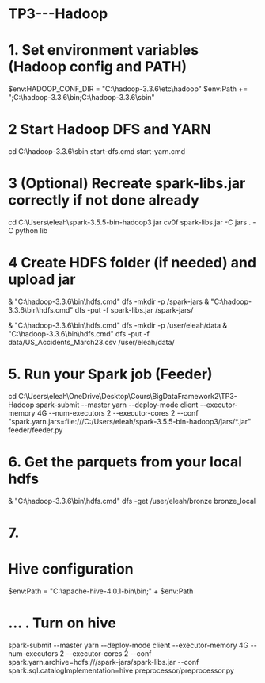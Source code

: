 # TP3---Hadoop

# 1. Set environment variables (Hadoop config and PATH)
$env:HADOOP_CONF_DIR = "C:\hadoop-3.3.6\etc\hadoop"
$env:Path += ";C:\hadoop-3.3.6\bin;C:\hadoop-3.3.6\sbin"

# 2 Start Hadoop DFS and YARN
cd C:\hadoop-3.3.6\sbin
start-dfs.cmd
start-yarn.cmd

# 3 (Optional) Recreate spark-libs.jar correctly if not done already
cd C:\Users\eleah\spark-3.5.5-bin-hadoop3
jar cv0f spark-libs.jar -C jars . -C python lib


# 4 Create HDFS folder (if needed) and upload jar
& "C:\hadoop-3.3.6\bin\hdfs.cmd" dfs -mkdir -p /spark-jars
& "C:\hadoop-3.3.6\bin\hdfs.cmd" dfs -put -f spark-libs.jar /spark-jars/

& "C:\hadoop-3.3.6\bin\hdfs.cmd" dfs -mkdir -p /user/eleah/data
& "C:\hadoop-3.3.6\bin\hdfs.cmd" dfs -put -f data/US_Accidents_March23.csv /user/eleah/data/


# 5. Run your Spark job (Feeder)
cd C:\Users\eleah\OneDrive\Desktop\Cours\BigDataFramework2\TP3-Hadoop
spark-submit --master yarn --deploy-mode client --executor-memory 4G --num-executors 2 --executor-cores 2 --conf "spark.yarn.jars=file:///C:/Users/eleah/spark-3.5.5-bin-hadoop3/jars/*.jar" feeder/feeder.py


# 6. Get the parquets from your local hdfs
& "C:\hadoop-3.3.6\bin\hdfs.cmd" dfs -get /user/eleah/bronze bronze_local


# 7. 

# Hive configuration
$env:Path = "C:\apache-hive-4.0.1-bin\bin;" + $env:Path

# … . Turn on hive
spark-submit  --master yarn --deploy-mode client --executor-memory 4G --num-executors 2 --executor-cores 2 --conf spark.yarn.archive=hdfs:///spark-jars/spark-libs.jar --conf spark.sql.catalogImplementation=hive preprocessor/preprocessor.py
